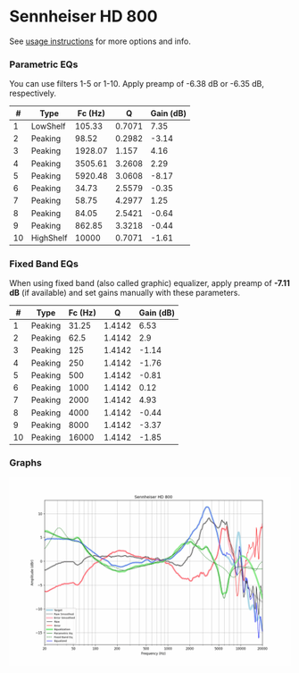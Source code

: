 # Sennheiser HD 800
See [usage instructions](https://github.com/jaakkopasanen/AutoEq#usage) for more options and info.

### Parametric EQs
You can use filters 1-5 or 1-10. Apply preamp of -6.38 dB or -6.35 dB, respectively.

|   # | Type      |   Fc (Hz) |      Q |   Gain (dB) |
|-----|-----------|-----------|--------|-------------|
|   1 | LowShelf  |    105.33 | 0.7071 |        7.35 |
|   2 | Peaking   |     98.52 | 0.2982 |       -3.14 |
|   3 | Peaking   |   1928.07 | 1.157  |        4.16 |
|   4 | Peaking   |   3505.61 | 3.2608 |        2.29 |
|   5 | Peaking   |   5920.48 | 3.0608 |       -8.17 |
|   6 | Peaking   |     34.73 | 2.5579 |       -0.35 |
|   7 | Peaking   |     58.75 | 4.2977 |        1.25 |
|   8 | Peaking   |     84.05 | 2.5421 |       -0.64 |
|   9 | Peaking   |    862.85 | 3.3218 |       -0.44 |
|  10 | HighShelf |  10000    | 0.7071 |       -1.61 |

### Fixed Band EQs
When using fixed band (also called graphic) equalizer, apply preamp of **-7.11 dB** (if available) and set gains manually with these parameters.

|   # | Type    |   Fc (Hz) |      Q |   Gain (dB) |
|-----|---------|-----------|--------|-------------|
|   1 | Peaking |     31.25 | 1.4142 |        6.53 |
|   2 | Peaking |     62.5  | 1.4142 |        2.9  |
|   3 | Peaking |    125    | 1.4142 |       -1.14 |
|   4 | Peaking |    250    | 1.4142 |       -1.76 |
|   5 | Peaking |    500    | 1.4142 |       -0.81 |
|   6 | Peaking |   1000    | 1.4142 |        0.12 |
|   7 | Peaking |   2000    | 1.4142 |        4.93 |
|   8 | Peaking |   4000    | 1.4142 |       -0.44 |
|   9 | Peaking |   8000    | 1.4142 |       -3.37 |
|  10 | Peaking |  16000    | 1.4142 |       -1.85 |

### Graphs
![](./Sennheiser%20HD%20800.png)
